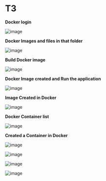 # T3

**Docker login**

![image](https://github.com/eswarganesan/Eswar_Task/assets/104221146/87d79e49-93f8-4ab1-957a-6b03224396c1)

**Docker Images and files in that folder**

![image](https://github.com/eswarganesan/Eswar_Task/assets/104221146/24508833-d97e-4998-ba96-4f5e99bf2ef4)

**Build Docker image**

![image](https://github.com/eswarganesan/Eswar_Task/assets/104221146/8a28dac7-81da-49d6-953c-d3439336595e)

**Docker Image created and Run the application**

![image](https://github.com/eswarganesan/Eswar_Task/assets/104221146/990edeea-77c0-4982-aa3a-54b4a88e0c05)

**Image Created in Docker**

![image](https://github.com/eswarganesan/Eswar_Task/assets/104221146/bfa4fc3f-7582-49ee-9745-d43a7203fbeb)

**Docker Container list**

![image](https://github.com/eswarganesan/Eswar_Task/assets/104221146/fa5e5236-0d18-483d-b2b5-b1f62d2ec8c7)

**Created a Container in Docker**

![image](https://github.com/eswarganesan/Eswar_Task/assets/104221146/00406e87-329d-4091-93d6-c16101cf4ebe)

![image](https://github.com/eswarganesan/Eswar_Task/assets/104221146/b97ad622-f36c-4768-a623-d1b988d17366)

![image](https://github.com/eswarganesan/Eswar_Task/assets/104221146/ddd730dc-8498-4efe-b53d-a40f6aa9bfd3)

![image](https://github.com/eswarganesan/Eswar_Task/assets/104221146/e1c3f4e2-5155-4149-a299-dcd0f0734acd)


